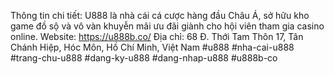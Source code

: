 Thông tin chi tiết: U888 là nhà cái cá cược hàng đầu Châu Á, sở hữu kho game đồ sộ và vô vàn khuyễn mãi ưu đãi giành cho hội viên tham gia casino online. 
Website: https://u888b.co/
Địa chỉ: 68 Đ. Thới Tam Thôn 17, Tân Chánh Hiệp, Hóc Môn, Hồ Chí Minh, Việt Nam
#u888 #nha-cai-u888 #trang-chu-u888 #dang-ky-u888 #dang-nhap-u888 #u888b-co